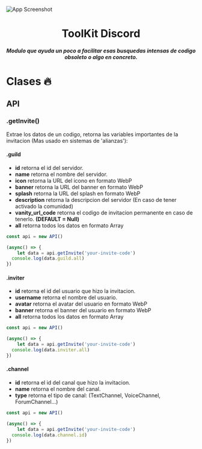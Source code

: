 ![App Screenshot](https://w.wallhaven.cc/full/85/wallhaven-856dlk.png)

# <div style="text-align: center;">ToolKit Discord</div>

#####  <div style="text-align: center;">Modulo que ayuda un poco a facilitar esas busquedas intensas de codigo obsoleto o algo en concreto.</div>

# Clases 🔥

## API
### .getInvite()
Extrae los datos de un codigo, retorna las variables importantes de la invitacion (Mas usado en sistemas de 'alianzas'):

####  .guild
- **id** retorna el id del servidor.
- **name** retorna el nombre del servidor.
- **icon** retorna la URL del icono en formato WebP
- **banner** retorna la URL del banner en formato WebP
- **splash** retorna la URL del splash en formato WebP
- **description** retorna la descripcion del servidor (En caso de tener activado la comunidad)
- **vanity_url_code** retorna el codigo de invitacion permanente en caso de tenerlo. **(DEFAULT = Null)**
- **all** retorna todos los datos en formato Array

```js
const api = new API()

(async() => {
	let data = api.getInvite('your-invite-code')
  console.log(data.guild.all) 
})
```

#### .inviter
- **id** retorna el id del usuario que hizo la invitacion.
- **username** retorna el nombre del usuario.
- **avatar** retorna el avatar del usuario en formato WebP
- **banner** retorna el banner del usuario en formato WebP
- **all** retorna todos los datos en formato Array

```js
const api = new API()

(async() => {
	let data = api.getInvite('your-invite-code')
  console.log(data.inviter.all)
})
```

#### .channel
- **id** retorna el id del canal que hizo la invitacion.
- **name** retorna el nombre del canal.
- **type** retorna el tipo de canal: (TextChannel, VoiceChannel, ForumChannel...)

```js
const api = new API()

(async() => {
	let data = api.getInvite('your-invite-code')
  console.log(data.channel.id)
})
```